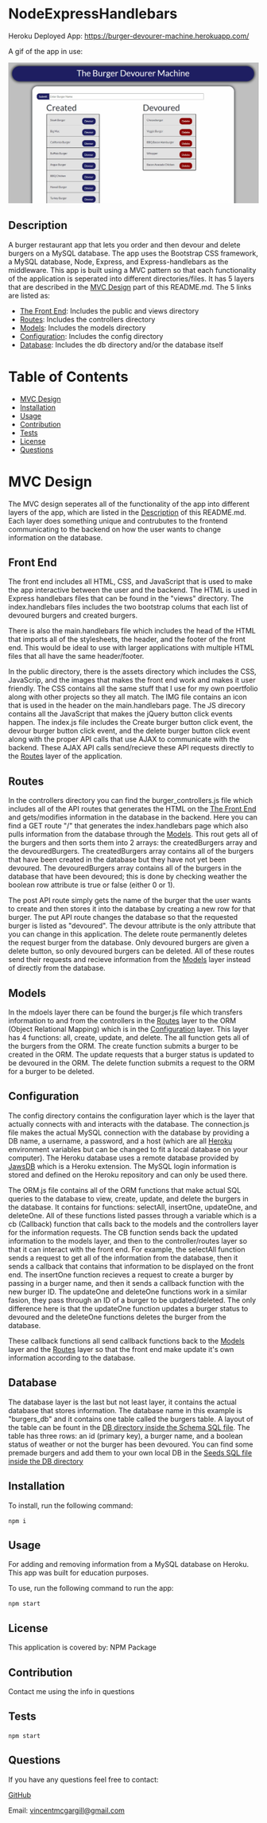 # NodeExpressHandlebars

Heroku Deployed App: https://burger-devourer-machine.herokuapp.com/

A gif of the app in use:

![Front End](./gif/burgerdevourer.gif)

 ## Description 
A burger restaurant app that lets you order and then devour and delete burgers on a MySQL database. The app uses the Bootstrap CSS framework, a MySQL database, Node, Express, and Express-handlebars as the middleware. This app is built using a MVC pattern so that each functionality of the application is seperated into different directories/files. It has 5 layers that are described in the [MVC Design](#mvc-design) part of this README.md. The 5 links are listed as:

- [The Front End](#front-end): Includes the public and views directory
- [Routes](#routes): Includes the controllers directory
- [Models](#models): Includes the models directory
- [Configuration](#configuration): Includes the config directory 
- [Database](#database): Includes the db directory and/or the database itself
 
# Table of Contents 
- [MVC Design](#mvc-design)
- [Installation](#installation) 
- [Usage](#usage) 
- [Contribution](#contribution) 
- [Tests](#tests) 
- [License](#license) 
- [Questions](#questions)

# MVC Design
The MVC design seperates all of the functionality of the app into different layers of the app, which are listed in the [Description](#description) of this README.md. Each layer does something unique and contrubutes to the frontend communicating to the backend on how the user wants to change information on the database.

## Front End
The front end includes all HTML, CSS, and JavaScript that is used to make the app interactive between the user and the backend. The HTML is used in Express handlebars files that can be found in the "views" directory. The index.handlebars files includes the two bootstrap colums that each list of devoured burgers and created burgers.

There is also the main.handlebars file which includes the head of the HTML that imports all of the stylesheets, the header, and the footer of the front end. This would be ideal to use with larger applications with multiple HTML files that all have the same header/footer.

In the public directory, there is the assets directory which includes the CSS, JavaScrip, and the images that makes the front end work and makes it user friendly. The CSS contains all the same stuff that I use for my own poertfolio along with other projects so they all match. The IMG file contains an icon that is used in the header on the main.handlebars page. The JS direcory contains all the JavaScript that makes the jQuery button click events happen. The index.js file includes the Create burger button click event, the devour burger button click event, and the delete burger button click event along with the proper API calls that use AJAX to communicate with the backend. These AJAX API calls send/recieve these API requests directly to the [Routes](#routes) layer of the application. 

## Routes
In the controllers directory you can find the burger_controllers.js file which includes all of the API routes that generates the HTML on the [The Front End](#front-end) and gets/modifies information in the database in the backend. Here you can find a GET route "/" that generates the index.handlebars page which also pulls information from the database through the [Models](#models). This rout gets all of the burgers and then sorts them into 2 arrays: the createdBurgers array and the devouredBurgers. The createdBurgers array contains all of the burgers that have been created in the database but they have not yet been devoured. The devouredBurgers array contains all of the burgers in the database that have been devoured; this is done by checking weather the boolean row attribute is true or false (either 0 or 1).

The post API route simply gets the name of the burger that the user wants to create and then stores it into the database by creating a new row for that burger. The put API route changes the database so that the requested burger is listed as "devoured". The devour attribute is the only attribute that you can change in this application. The delete route permanently deletes the request burger from the database. Only devoured burgers are given a delete button, so only devoured burgers can be deleted. All of these routes send their requests and recieve information from the [Models](#models) layer instead of directly from the database.

## Models
In the mdoels layer there can be found the burger.js file which transfers information to and from the controllers in the [Routes](#routes) layer to the ORM (Object Relational Mapping) which is in the [Configuration](#configuration) layer. This layer has 4 functions: all, create, update, and delete. The all function gets all of the burgers from the ORM. The create function submits a burger to be created in the ORM. The update requests that a burger status is updated to be devoured in the ORM. The delete function submits a request to the ORM for a burger to be deleted.

## Configuration
The config directory contains the configuration layer which is the layer that actually connects with and interacts with the database. The connection.js file makes the actual MySQL connection with the database by providing a DB name, a username, a password, and a host (which are all [Heroku](https://www.heroku.com/home) environment variables but can be changed to fit a local database on your computer). The Heroku database uses a remote database provided by [JawsDB](https://elements.heroku.com/addons/jawsdb) which is a Heroku extension. The MySQL login information is stored and defined on the Heroku repository and can only be used there.

The ORM.js file contains all of the ORM functions that make actual SQL queries to the database to view, create, update, and delete the burgers in the database. It contains for functions: selectAll, insertOne, updateOne, and deleteOne. All of these functions listed passes through a variable which is a cb (Callback) function that calls back to the models and the controllers layer for the information requests. The CB function sends back the updated information to the models layer, and then to the controller/routes layer so that it can interact with the front end. For example, the selectAll function sends a request to get all of the information from the database, then it sends a callback that contains that information to be displayed on the front end. The insertOne function recieves a request to create a burger by passing in a burger name, and then it sends a callback function with the new burger ID. The updateOne and deleteOne functions work in a similar fasion, they pass through an ID of a burger to be updated/deleted. The only difference here is that the updateOne function updates a burger status to devoured and the deleteOne functions deletes the burger from the database.

These callback functions all send callback functions back to the [Models](#models) layer and the [Routes](#routes) layer so that the front end make update it's own information according to the database.

## Database
The database layer is the last but not least layer, it contains the actual database that stores information. The database name in this example is "burgers_db" and it contains one table called the burgers table. A layout of the table can be fount in the [DB directory inside the Schema SQL file](/db/schema.sql). The table has three rows: an id (primary key), a burger name, and a boolean status of weather or not the burger has been devoured. You can find some premade burgers and add them to your own local DB in the [Seeds SQL file inside the DB directory](/db/seeds.sql) 

## Installation 
To install, run the following command:

```
npm i
```

## Usage
For adding and removing information from a MySQL database on Heroku. This app was built for education purposes.

To use, run the following command to run the app: 

```
npm start
```

## License 
This application is covered by: NPM Package
 
## Contribution 
Contact me using the info in questions
 
## Tests 
```
npm start
```
 
## Questions 
If you have any questions feel free to contact: 
 
[GitHub](https://github.com/vmcgargill) 
 
Email: [vincentmcgargill@gmail.com](mailto:vincentmcgargill@gmail.com)

